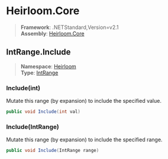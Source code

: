 # Heirloom.Core

> **Framework**: .NETStandard,Version=v2.1  
> **Assembly**: [Heirloom.Core][0]  

## IntRange.Include

> **Namespace**: [Heirloom][0]  
> **Type**: [IntRange][1]  

### Include(int)

Mutate this range (by expansion) to include the specified value.

```cs
public void Include(int val)
```

### Include(IntRange)

Mutate this range (by expansion) to include the specified range.

```cs
public void Include(IntRange range)
```

[0]: ../../../Heirloom.Core.md
[1]: ../IntRange.md
